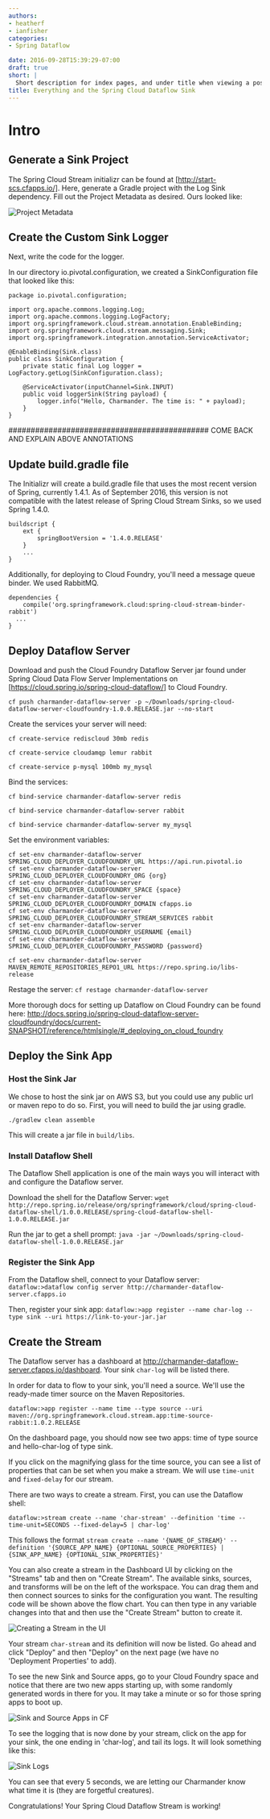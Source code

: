 ```yaml
---
authors:
- heatherf
- ianfisher
categories:
- Spring Dataflow

date: 2016-09-28T15:39:29-07:00
draft: true
short: |
  Short description for index pages, and under title when viewing a post. Lorem ipsum dolor sit amet, consectetur adipisicing elit, sed do eiusmod tempor incididunt ut labore et dolore magna aliqua. Ut enim ad minim veniam.
title: Everything and the Spring Cloud Dataflow Sink
---
```


# Intro

## Generate a Sink Project
The Spring Cloud Stream initializr can be found at [http://start-scs.cfapps.io/]. Here, generate a Gradle project with the Log Sink dependency. Fill out the Project Metadata as desired. Ours looked like:

![Project Metadata](/images/spring-cloud-dataflow-sink/project-metadata.png)

## Create the Custom Sink Logger

Next, write the code for the logger.

In our directory io.pivotal.configuration, we created a SinkConfiguration file that looked like this:

```
package io.pivotal.configuration;

import org.apache.commons.logging.Log;
import org.apache.commons.logging.LogFactory;
import org.springframework.cloud.stream.annotation.EnableBinding;
import org.springframework.cloud.stream.messaging.Sink;
import org.springframework.integration.annotation.ServiceActivator;

@EnableBinding(Sink.class)
public class SinkConfiguration {
    private static final Log logger = LogFactory.getLog(SinkConfiguration.class);

    @ServiceActivator(inputChannel=Sink.INPUT)
    public void loggerSink(String payload) {
        logger.info("Hello, Charmander. The time is: " + payload);
    }
}
```

############################################# COME BACK AND EXPLAIN ABOVE ANNOTATIONS

## Update build.gradle file
The Initializr will create a build.gradle file that uses the most recent version of Spring, currently 1.4.1. As of September 2016, this version is not compatible with the latest release of Spring Cloud Stream Sinks, so we used Spring 1.4.0.

```
buildscript {
	ext {
		springBootVersion = '1.4.0.RELEASE'
	}
	...
}
```

Additionally, for deploying to Cloud Foundry, you'll need a message queue binder. We used RabbitMQ.

```
dependencies {
	compile('org.springframework.cloud:spring-cloud-stream-binder-rabbit')
  ...
}
```

## Deploy Dataflow Server

Download and push the Cloud Foundry Dataflow Server jar found under Spring Cloud Data Flow Server Implementations on [https://cloud.spring.io/spring-cloud-dataflow/] to Cloud Foundry.

`cf push charmander-dataflow-server -p ~/Downloads/spring-cloud-dataflow-server-cloudfoundry-1.0.0.RELEASE.jar --no-start`

Create the services your server will need:

`cf create-service rediscloud 30mb redis`

`cf create-service cloudamqp lemur rabbit`

`cf create-service p-mysql 100mb my_mysql`

Bind the services:

`cf bind-service charmander-dataflow-server redis`

`cf bind-service charmander-dataflow-server rabbit`

`cf bind-service charmander-dataflow-server my_mysql`

Set the environment variables:

```
cf set-env charmander-dataflow-server SPRING_CLOUD_DEPLOYER_CLOUDFOUNDRY_URL https://api.run.pivotal.io
cf set-env charmander-dataflow-server SPRING_CLOUD_DEPLOYER_CLOUDFOUNDRY_ORG {org}
cf set-env charmander-dataflow-server SPRING_CLOUD_DEPLOYER_CLOUDFOUNDRY_SPACE {space}
cf set-env charmander-dataflow-server SPRING_CLOUD_DEPLOYER_CLOUDFOUNDRY_DOMAIN cfapps.io
cf set-env charmander-dataflow-server SPRING_CLOUD_DEPLOYER_CLOUDFOUNDRY_STREAM_SERVICES rabbit
cf set-env charmander-dataflow-server SPRING_CLOUD_DEPLOYER_CLOUDFOUNDRY_USERNAME {email}
cf set-env charmander-dataflow-server SPRING_CLOUD_DEPLOYER_CLOUDFOUNDRY_PASSWORD {password}

cf set-env charmander-dataflow-server MAVEN_REMOTE_REPOSITORIES_REPO1_URL https://repo.spring.io/libs-release
```

Restage the server:
`cf restage charmander-dataflow-server`

More thorough docs for setting up Dataflow on Cloud Foundry can be found here: http://docs.spring.io/spring-cloud-dataflow-server-cloudfoundry/docs/current-SNAPSHOT/reference/htmlsingle/#_deploying_on_cloud_foundry

## Deploy the Sink App

### Host the Sink Jar

We chose to host the sink jar on AWS S3, but you could use any public url or maven repo to do so. First, you will need to build the jar using gradle.

`./gradlew clean assemble`

This will create a jar file in `build/libs`.

### Install Dataflow Shell

The Dataflow Shell application is one of the main ways you will interact with and configure the Dataflow server.

Download the shell for the Dataflow Server:
`wget http://repo.spring.io/release/org/springframework/cloud/spring-cloud-dataflow-shell/1.0.0.RELEASE/spring-cloud-dataflow-shell-1.0.0.RELEASE.jar`

Run the jar to get a shell prompt:
`java -jar ~/Downloads/spring-cloud-dataflow-shell-1.0.0.RELEASE.jar`

### Register the Sink App

From the Dataflow shell, connect to your Dataflow server:
`dataflow:>dataflow config server http://charmander-dataflow-server.cfapps.io`

Then, register your sink app:
`dataflow:>app register --name char-log --type sink --uri https://link-to-your-jar.jar`

## Create the Stream
The Dataflow server has a dashboard at http://charmander-dataflow-server.cfapps.io/dashboard. Your sink `char-log` will be listed there.

In order for data to flow to your sink, you'll need a source. We'll use the ready-made timer source on the Maven Repositories.

`dataflow:>app register --name time --type source --uri maven://org.springframework.cloud.stream.app:time-source-rabbit:1.0.2.RELEASE`

On the dashboard page, you should now see two apps: time of type source and hello-char-log of type sink.

If you click on the magnifying glass for the time source, you can see a list of properties that can be set when you make a stream. We will use `time-unit` and `fixed-delay` for our stream.

There are two ways to create a stream. First, you can use the Dataflow shell:

`dataflow:>stream create --name 'char-stream' --definition 'time --time-unit=SECONDS --fixed-delay=5 | char-log'`

This follows the format `stream create --name '{NAME_OF_STREAM}' --definition '{SOURCE_APP_NAME} {OPTIONAL_SOURCE_PROPERTIES} | {SINK_APP_NAME} {OPTIONAL_SINK_PROPERTIES}'`

You can also create a stream in the Dashboard UI by clicking on the "Streams" tab and then on "Create Stream". The available sinks, sources, and transforms will be on the left of the workspace. You can drag them and then connect sources to sinks for the configuration you want. The resulting code will be shown above the flow chart. You can then type in any variable changes into that and then use the "Create Stream" button to create it. 

![Creating a Stream in the UI](/images/spring-cloud-dataflow-sink/create-stream.png)

Your stream `char-stream` and its definition will now be listed. Go ahead and click "Deploy" and then "Deploy" on the next page (we have no 'Deployment Properties' to add).

To see the new Sink and Source apps, go to your Cloud Foundry space and notice that there are two new apps starting up, with some randomly generated words in there for you. It may take a minute or so for those spring apps to boot up.

![Sink and Source Apps in CF](/images/spring-cloud-dataflow-sink/sink_and_source.png)

To see the logging that is now done by your stream, click on the app for your sink, the one ending in 'char-log', and tail its logs. It will look something like this:

![Sink Logs](/images/spring-cloud-dataflow-sink/sink_logs.png)

You can see that every 5 seconds, we are letting our Charmander know what time it is (they are forgetful creatures).

Congratulations! Your Spring Cloud Dataflow Stream is working!
